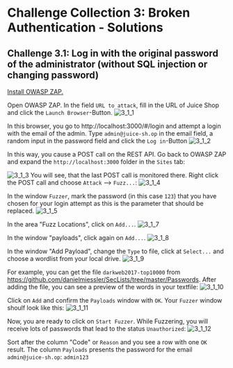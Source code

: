 # Challenge Collection 3: Broken Authentication - Solutions

## Challenge 3.1: Log in with the original password of the administrator (without SQL injection or changing password)

[Install OWASP ZAP.](https://github.com/zaproxy/zaproxy/wiki/Downloads)

Open OWASP ZAP. In the field `URL to attack`, fill in the URL of Juice Shop and click the `Launch Browser`-Button.
![3_1_1](screenshots/solution3_1_1.png)

In this browser, you go to http://localhost:3000/#/login and attempt a login with the email of the admin. Type `admin@juice-sh.op` in the email field, a random input in the password field and click the `Log in`-Button
![3_1_2](screenshots/solution3_1_2.png)

In this way, you cause a POST call on the REST API. Go back to OWASP ZAP and expand the `http://localhost:3000` folder in the `Sites` tab:

![3_1_3](screenshots/solution3_1_3.png)
You will see, that the last POST call is monitored there. Right click the POST call and choose `Attack` --> `Fuzz...`:
![3_1_4](screenshots/solution3_1_4.png)

In the window `Fuzzer`, mark the password (in this case `123`) that you have chosen for your login attempt as this is the parameter that should be replaced.
![3_1_5](screenshots/solution3_1_5.png)

In the area "Fuzz Locations", click on `Add...`.
![3_1_7](screenshots/solution3_1_7.png)

In the window "payloads", click again on `Add...`.
![3_1_8](screenshots/solution3_1_8.png)

In the window "Add Payload", change the `Type` to file, click at `Select...` and choose a wordlist from your local drive.
![3_1_9](screenshots/solution3_1_9.png)

For example, you can get the file `darkweb2017-top10000` from https://github.com/danielmiessler/SecLists/tree/master/Passwords.
After adding the file, you can see a preview of the words in your textfile:
![3_1_10](screenshots/solution3_1_10.png)

Click on `Add` and confirm the `Payloads` window with `OK`.
Your `Fuzzer` window shoulf look like this:
![3_1_11](screenshots/solution3_1_11.png)

Now, you are ready to click on `Start Fuzzer`.
While Fuzzering, you will receive lots of passwords that lead to the status `Unauthorized`:
![3_1_12](screenshots/solution3_1_12.png)

Sort after the column "Code" or `Reason` and you see a row with one `OK` result. The column `Payloads` presents the password for the email `admin@juice-sh.op`: `admin123`
